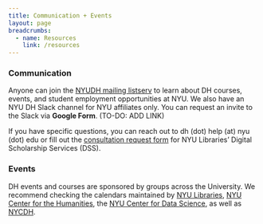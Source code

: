 ```yaml
---
title: Communication + Events
layout: page
breadcrumbs:
  - name: Resources
    link: /resources
---
```


### Communication

Anyone can join the [NYUDH mailing listserv](https://groups.google.com/a/nyu.edu/g/nyudh-group?pli=1) to learn about DH courses, events, and student employment opportunities at NYU. We also have an NYU DH Slack channel for NYU affiliates only. You can request an invite to the Slack via **Google Form**. (TO-DO: ADD LINK)

If you have specific questions, you can reach out to dh (dot) help (at) nyu (dot) edu or fill out the [consultation request form](https://nyu.qualtrics.com/jfe/form/SV_2srvrbNYpL05GW9) for NYU Libraries’ Digital Scholarship Services (DSS).


### Events

DH events and courses are sponsored by groups across the University. We recommend checking the calendars maintained by  [NYU Libraries](https://nyu.libcal.com/calendar/?cid=1564&t=d&d=0000-00-00&cal=1564&inc=0),  [NYU Center for the Humanities](https://nyuhumanities.org/events/), the [NYU Center for Data Science](https://cds.nyu.edu/cds-events/), as well as [NYCDH](https://nycdh.org/calendar/).

